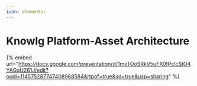 ```yaml
---
icon: elementor
---
```


# Knowlg Platform-Asset Architecture



{% embed url="https://docs.google.com/presentation/d/1mxTOoSRkV5uFX0fPclcStO4YAGqU261J/edit?ouid=114575287747408968584&rtpof=true&sd=true&usp=sharing" %}
